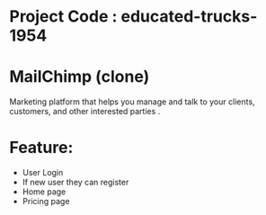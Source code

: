 # Project Code : educated-trucks-1954
# MailChimp (clone)
Marketing platform that helps you manage and
talk to your clients, customers, and other interested
parties .
 # Feature:
 - User Login
 -  If new user they can register
 -  Home page
 -  Pricing page

